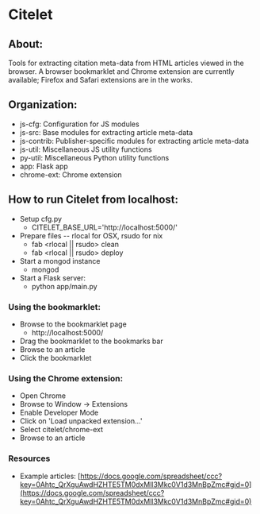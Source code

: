 # Citelet

## About:

Tools for extracting citation meta-data from HTML articles viewed in the browser. A browser bookmarklet and Chrome extension are currently available; Firefox and Safari extensions are in the works.

## Organization:

* js-cfg: Configuration for JS modules
* js-src: Base modules for extracting article meta-data
* js-contrib: Publisher-specific modules for extracting article meta-data
* js-util: Miscellaneous JS utility functions
* py-util: Miscellaneous Python utility functions
* app: Flask app
* chrome-ext: Chrome extension

## How to run Citelet from localhost:

* Setup cfg.py
    * CITELET_BASE_URL='http://localhost:5000/'
* Prepare files -- rlocal for OSX, rsudo for nix
    * fab <rlocal || rsudo> clean
    * fab <rlocal || rsudo> deploy
* Start a mongod instance
    * mongod
* Start a Flask server:
    * python app/main.py

### Using the bookmarklet:

* Browse to the bookmarklet page
    * http://localhost:5000/
* Drag the bookmarklet to the bookmarks bar
* Browse to an article
* Click the bookmarklet

### Using the Chrome extension:

* Open Chrome
* Browse to Window -> Extensions
* Enable Developer Mode
* Click on 'Load unpacked extension...'
* Select citelet/chrome-ext
* Browse to an article

### Resources

* Example articles: [https://docs.google.com/spreadsheet/ccc?key=0Ahtc_QrXguAwdHZHTE5TM0dxMll3Mkc0V1d3MnBpZmc#gid=0](https://docs.google.com/spreadsheet/ccc?key=0Ahtc_QrXguAwdHZHTE5TM0dxMll3Mkc0V1d3MnBpZmc#gid=0)
